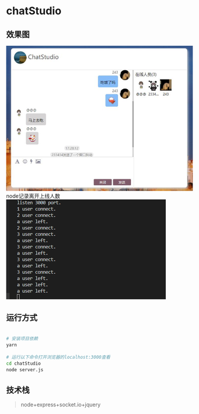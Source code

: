 # chatStudio
## 效果图
![](https://github.com/mylittleZ/ChatStudio/blob/master/src/image/22.jpg) 
node记录离开上线人数
![](https://github.com/mylittleZ/ChatStudio/blob/master/src/image/111.png) 
## 运行方式
```bash

# 安装项目依赖
yarn

# 运行以下命令打开浏览器的localhost:3000查看
cd chatStudio
node server.js
```
## 技术栈
> node+express+socket.io+jquery


